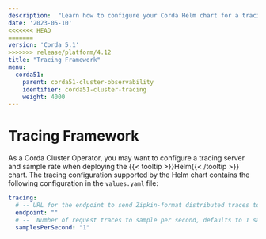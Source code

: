 ```yaml
---
description:  "Learn how to configure your Corda Helm chart for a tracing server and sample rate. "
date: '2023-05-10'
<<<<<<< HEAD
=======
version: 'Corda 5.1'
>>>>>>> release/platform/4.12
title: "Tracing Framework"
menu:
  corda51:
    parent: corda51-cluster-observability
    identifier: corda51-cluster-tracing
    weight: 4000
---
```


# Tracing Framework

As a Corda Cluster Operator, you may want to configure a tracing server and sample rate when deploying the {{< tooltip >}}Helm{{< /tooltip >}} chart.
The tracing configuration supported by the Helm chart contains the following configuration in the `values.yaml` file:

```yaml
tracing:
  # -- URL for the endpoint to send Zipkin-format distributed traces to for example http://tempo:9411
  endpoint: ""
  # --  Number of request traces to sample per second, defaults to 1 sample per second. Set to 'unlimited' to record all traces, but in this case the amount of tracing data produced can be quite vast.
  samplesPerSecond: "1"
```
